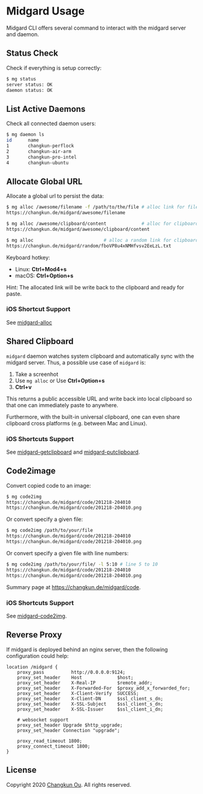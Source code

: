 # Midgard Usage

Midgard CLI offers several command to interact
with the midgard server and daemon.

## Status Check

Check if everything is setup correctly:

```sh
$ mg status
server status: OK
daemon status: OK
```

## List Active Daemons

Check all connected daemon users:

```sh
$ mg daemon ls
id      name
1       changkun-perflock
2       changkun-air-arm
3       changkun-pro-intel
4       changkun-ubuntu
```

## Allocate Global URL

Allocate a global url to persist the data:

```sh
$ mg alloc /awesome/filename -f /path/to/the/file # alloc link for file
https://changkun.de/midgard/awesome/filename

$ mg alloc /awesome/clipboard/content             # alloc for clipboard data
https://changkun.de/midgard/awesome/clipboard/content

$ mg alloc                          # alloc a random link for clipboard data
https://changkun.de/midgard/random/fboVP8u4xNMHfvsv2EeLzL.txt
```

Keyboard hotkey:

- Linux: **Ctrl+Mod4+s**
- macOS: **Ctrl+Option+s**

Hint: The allocated link will be write back to the clipboard and ready for paste.

### iOS Shortcut Support

See [midgard-alloc](https://www.icloud.com/shortcuts/0964c0a651544604bd995cf1e723c573)

## Shared Clipboard

`midgard` daemon watches system clipboard and automatically sync with the
midgard server. Thus, a possible use case of `midgard` is:

1. Take a screenhot
2. Use `mg alloc` or Use **Ctrl+Option+s**
3. **Ctrl+v**

This returns a public accessible URL and write back into local clipboard
so that one can immediately paste to anywhere.

Furthermore, with the built-in universal clipboard, one can even share
clipboard cross platforms (e.g. between Mac and Linux).

### iOS Shortcuts Support

See
[midgard-getclipboard](https://www.icloud.com/shortcuts/66c475e013e94dbf9f3714365d6c3f95)
and
[midgard-putclipboard](https://www.icloud.com/shortcuts/c1b98b1ae59045e59c1f302a634e5633).

## Code2image

Convert copied code to an image:

```sh
$ mg code2img
https://changkun.de/midgard/code/201218-204010
https://changkun.de/midgard/code/201218-204010.png
```

Or convert specify a given file:

```sh
$ mg code2img /path/to/your/file
https://changkun.de/midgard/code/201218-204010
https://changkun.de/midgard/code/201218-204010.png
```

Or convert specify a given file with line numbers:

```sh
$ mg code2img /path/to/your/file/ -l 5:10 # line 5 to 10
https://changkun.de/midgard/code/201218-204010
https://changkun.de/midgard/code/201218-204010.png
```

Summary page at https://changkun.de/midgard/code.

### iOS Shortcuts Support

See [midgard-code2img](https://www.icloud.com/shortcuts/73f978c0179642b5bc2c31aba300b25a).

## Reverse Proxy

If midgard is deployed behind an nginx server, then the following
configuration could help:

```
location /midgard {
    proxy_pass          http://0.0.0.0:9124;
    proxy_set_header    Host             $host;
    proxy_set_header    X-Real-IP        $remote_addr;
    proxy_set_header    X-Forwarded-For  $proxy_add_x_forwarded_for;
    proxy_set_header    X-Client-Verify  SUCCESS;
    proxy_set_header    X-Client-DN      $ssl_client_s_dn;
    proxy_set_header    X-SSL-Subject    $ssl_client_s_dn;
    proxy_set_header    X-SSL-Issuer     $ssl_client_i_dn;

    # websocket support
    proxy_set_header Upgrade $http_upgrade;
    proxy_set_header Connection "upgrade";

    proxy_read_timeout 1800;
    proxy_connect_timeout 1800;
}
```

## License

Copyright 2020 [Changkun Ou](https://changkun.de). All rights reserved.